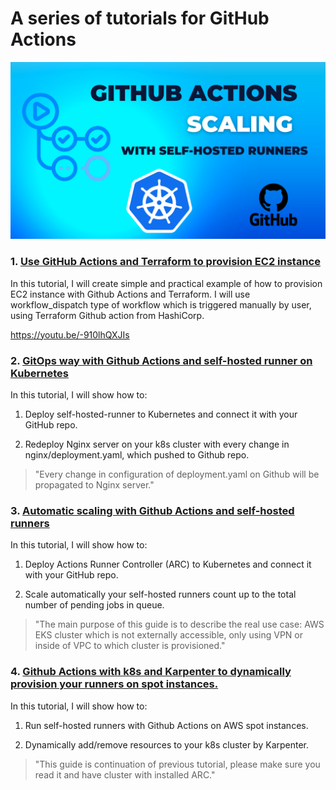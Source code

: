 # A series of tutorials for GitHub Actions

![gh-tf-example](images/scale-runners/0.png)

### 1. [Use GitHub Actions and Terraform to provision EC2 instance](tf-example.md)

In this tutorial, I will create simple and practical example of how to provision EC2 instance with Github Actions and Terraform. I will use workflow_dispatch type of workflow which is triggered manually by user, using Terraform Github action from HashiCorp.

https://youtu.be/-910lhQXJIs



### 2. [GitOps way with Github Actions and self-hosted runner on Kubernetes](gitops-selfhosted-runner.md)

In this tutorial, I will show how to:

1. Deploy self-hosted-runner to Kubernetes and connect it with your GitHub repo.

2. Redeploy Nginx server on your k8s cluster with every change in nginx/deployment.yaml, which pushed to Github repo.

> "Every change in configuration of deployment.yaml on Github will be propagated to Nginx server."



### 3. [Automatic scaling with Github Actions and self-hosted runners](scale-runners.md)

In this tutorial, I will show how to:

1. Deploy Actions Runner Controller (ARC) to Kubernetes and connect it with your GitHub repo.

2. Scale automatically your self-hosted runners count up to the total number of pending jobs in queue.

> "The main purpose of this guide is to describe the real use case: AWS EKS cluster which is not externally accessible, only using VPN or inside of VPC to which cluster is provisioned."



### 4. [Github Actions with k8s and Karpenter to dynamically provision your runners on spot instances.](gh-karpenter-spots.md)

In this tutorial, I will show how to:

1. Run self-hosted runners with Github Actions on AWS spot instances.

2. Dynamically add/remove resources to your k8s cluster by Karpenter.

> "This guide is continuation of previous tutorial, please make sure you read it and have cluster with installed ARC."